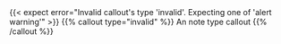---
---

<test name="should too show error when enter invalid type">
  {{< expect error="Invalid callout's type 'invalid'. Expecting one of 'alert warning'" >}}
  {{% callout type="invalid" %}}
  An note type callout
  {{% /callout %}}
</test>
